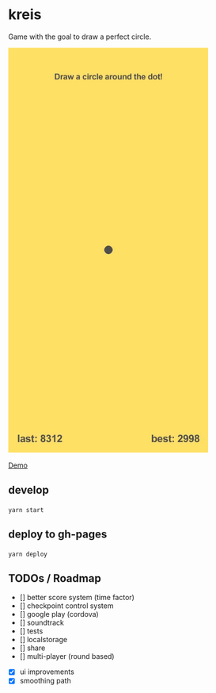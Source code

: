 # kreis

Game with the goal to draw a perfect circle.

![Gameplay as animated Gif](https://github.com/mklan/kreis/blob/master/demo.gif)

[Demo](https://mklan.github.io/kreis/)

## develop

`yarn start`

## deploy to gh-pages

`yarn deploy`

## TODOs / Roadmap

- [] better score system (time factor)
- [] checkpoint control system
- [] google play (cordova)
- [] soundtrack
- [] tests
- [] localstorage
- [] share
- [] multi-player (round based)
- [x] ui improvements
- [x] smoothing path
